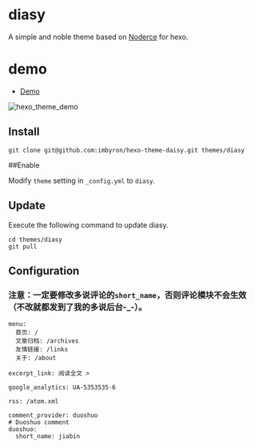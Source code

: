 # diasy

A simple and noble theme based on [Noderce](https://github.com/willerce/hexo-theme-noderce) for hexo.

# demo
- [Demo](http://googleyixia.com/2014/04/19/a-simple-and-noble-theme-for-hexo/)

![hexo_theme_demo](http://googleyixia.com/img/2014/hexo_theme_demo.jpg)

## Install

```
git clone git@github.com:imbyron/hexo-theme-daisy.git themes/diasy
```

##Enable

Modify `theme` setting in `_config.yml` to `diasy`.

## Update

Execute the following command to update diasy.

```
cd themes/diasy
git pull
```

## Configuration
### 注意：一定要修改多说评论的`short_name`，否则评论模块不会生效（不改就都发到了我的多说后台-_-）。

```
menu:
  首页: /
  文章归档: /archives
  友情链接: /links
  关于: /about

excerpt_link: 阅读全文 >

google_analytics: UA-5353535-6

rss: /atom.xml

comment_provider: duoshuo
# Duoshuo comment
duoshuo:
  short_name: jiabin
```
